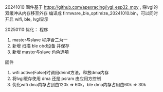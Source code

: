 20241010
固件基于 https://github.com/apexracing/lvgl_esp32_mpy , 将lvgl的双缓冲从内存移至外存 编译成 firmware_ble_optimize_20241010.bin，可以同时开启 wifi, ble, lvgl显示

20250110
优化：
程序
1. master与slave 程序合二为一
2. 新增 扫描 ble obd设备 并保存
3. 新增 master与slave 角色选项

固件
1. wifi active(False)时调用deinit方法，释放dma内存
2. 将lvgl缓存使用 dma 还是 psram 由应用方控制
3. 优化wifi dma内存占到由120k => 60k，ble dma内存占用由60k => 30k
   
